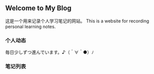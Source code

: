 ## Welcome to My Blog

这是一个用来记录个人学习笔记的网站。
This is a website for recording personal learning notes.

### 个人动态
	
毎日少しずつ進んでいます。♪（＾∀＾●）ﾉ

### 笔记列表
